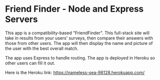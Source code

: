 # Friend Finder - Node and Express Servers



This app is a compatibility-based "FriendFinder". This full-stack site will take in results from your users' surveys, then compare their answers with those from other users. The app will then display the name and picture of the user with the best overall match.

The app uses Express to handle routing. The app is deployed in Heroku so other users can fill it out. 

Here is the Heroku link:
https://nameless-sea-98128.herokuapp.com/
